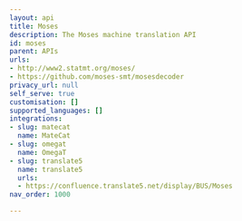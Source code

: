 ```yaml
---
layout: api
title: Moses
description: The Moses machine translation API
id: moses
parent: APIs
urls:
- http://www2.statmt.org/moses/
- https://github.com/moses-smt/mosesdecoder
privacy_url: null
self_serve: true
customisation: []
supported_languages: []
integrations:
- slug: matecat
  name: MateCat
- slug: omegat
  name: OmegaT
- slug: translate5
  name: translate5
  urls:
  - https://confluence.translate5.net/display/BUS/Moses
nav_order: 1000

---
```


